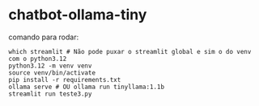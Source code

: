 # chatbot-ollama-tiny

comando para rodar: 
```
which streamlit # Não pode puxar o streamlit global e sim o do venv com o python3.12
python3.12 -m venv venv
source venv/bin/activate
pip install -r requirements.txt
ollama serve # OU ollama run tinyllama:1.1b 
streamlit run teste3.py
```
